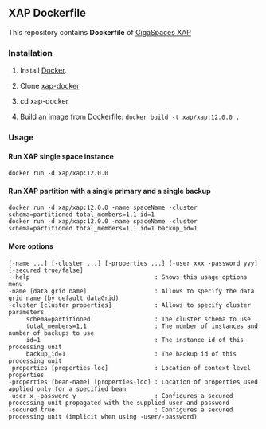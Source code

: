 ## XAP Dockerfile


This repository contains **Dockerfile** of [GigaSpaces XAP](http://www.gigaspaces.com/xap-real-time-transaction-processing/overview)


### Installation

1. Install [Docker](https://www.docker.com/).

2. Clone [xap-docker](https://github.com/Gigaspaces/xap-docker.git) 

3. cd xap-docker

4. Build an image from Dockerfile: `docker build -t xap/xap:12.0.0 .`


### Usage

#### Run XAP single space instance

    docker run -d xap/xap:12.0.0

#### Run XAP partition with a single primary and a single backup

    docker run -d xap/xap:12.0.0 -name spaceName -cluster schema=partitioned total_members=1,1 id=1    
    docker run -d xap/xap:12.0.0 -name spaceName -cluster schema=partitioned total_members=1,1 id=1 backup_id=1
    
#### More options
    [-name ...] [-cluster ...] [-properties ...] [-user xxx -password yyy] [-secured true/false]
    --help                                   : Shows this usage options menu
    -name [data grid name]                   : Allows to specify the data grid name (by default dataGrid)
    -cluster [cluster properties]            : Allows to specify cluster parameters
         schema=partitioned                  : The cluster schema to use
         total_members=1,1                   : The number of instances and number of backups to use
         id=1                                : The instance id of this processing unit
         backup_id=1                         : The backup id of this processing unit
    -properties [properties-loc]             : Location of context level properties
    -properties [bean-name] [properties-loc] : Location of properties used applied only for a specified bean
    -user x -password y                      : Configures a secured processing unit propagated with the supplied user and password
    -secured true                            : Configures a secured processing unit (implicit when using -user/-password)
            


